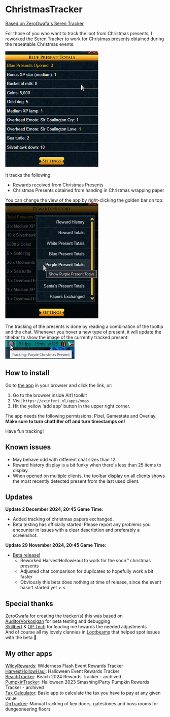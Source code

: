 # ChristmasTracker

[Based on ZeroGwafa's Seren Tracker](https://github.com/ZeroGwafa/SerenTracker/tree/master)

For those of you who want to track the loot from Christmas presents, I reworked the Seren Tracker to work for Christmas presents obtained during the repeatable Christmas events.

![example](/assets/example.png)

It tracks the following:
- Rewards received from Christmas Presents
- Christmas Presents obtained from handing in Christmas wrapping paper

You can change the view of the app by right-clicking the golden bar on top:  
![right click context menu](/assets/contextmenu.png)

The tracking of the presents is done by reading a combination of the tooltip and the chat. Whenever you hover a new type of present, it will update the titlebar to show the image of the currently tracked present:  
![titlebar example](/assets/titlebar.png)

## How to install

Go to [the app](https://exinferi.nl/apps/xmas) in your browser and click the link, or:

1. Go to the browser inside Alt1 toolkit
2. Visit `https://exinferi.nl/apps/xmas`
3. Hit the yellow 'add app' button in the upper right corner.

The app needs the following permissions: Pixel, Gamestate and Overlay.  
**Make sure to turn chatfilter off and turn timestamps on!**

Have fun tracking!

## Known issues  

* May behave odd with different chat sizes than 12.
* Reward history display is a bit funky when there's less than 25 items to display.
* When opened on multiple clients, the toolbar display on all clients shows the most recently detected present from the last used client.

## Updates

**Update 2 December 2024, 20:45 Game Time**:

* Added tracking of christmas papers exchanged.
* Beta testing has officially started! Please report any problems you encounter in Issues with a clear description and preferably a screenshot.

**Update 29 November 2024, 20:45 Game Time**:

* [Beta release!](https://exinferi.github.io/ChristmasTracker/)
  * Reworked HarvestHollowHaul to work for the soon™ christmas presents
  * Adjusted chat comparison for duplicates to hopefully work a bit faster
  * Obviously this beta does nothing at time of release, since the event hasn't started yet >.<

## Special thanks

[ZeroGwafa](https://github.com/ZeroGwafa) for creating the tracker(s) this was based on  
[AuditorVorkosigan](https://github.com/AuditorVorkosigan) for beta testing and debugging  
[Skillbert](https://github.com/skillbert) & [OP Tech](https://github.com/Techpure2013) for leading me towards the needed adjustments  
And of course all my lovely clannies in [Lootbeams](https://runepixels.com/clans/lootbeams/about) that helped spot issues with the beta 💜

## My other apps

[WildyRewards](https://github.com/ExInferi/WildyRewards): Wilderness Flash Event Rewards Tracker  
[HarvestHollowHaul](https://github.com/ExInferi/HarvestHollowHaul): Halloween Event Rewards Tracker  
[BeachTracker](https://github.com/ExInferi/BeachTracker): Beach 2024 Rewards Tracker - archived  
[PumpkinTracker](https://github.com/ExInferi/PumpkinTracker): Halloween 2023 Smashing/Party Pumpkin Rewards Tracker - archived  
[Tax Calculator](https://runeapps.org/forums/viewtopic.php?id=1508): Basic app to calculate the tax you have to pay at any given value  
[DgTracker](https://runeapps.org/forums/viewtopic.php?id=1452): Manual tracking of key doors, gatestones and boss rooms for dungeoneering floors
